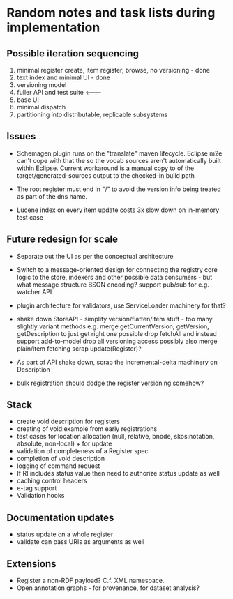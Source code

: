 # Random notes and task lists during implementation

## Possible iteration sequencing

   1. minimal register create, item register, browse, no versioning - done
   1. text index and minimal UI - done
   1. versioning model
   1. fuller API and test suite <---
   1. base UI
   1. minimal dispatch
   1. partitioning into distributable, replicable subsystems

## Issues

   * Schemagen plugin runs on the "translate" maven lifecycle. Eclipse m2e can't cope with that the so the vocab sources aren't automatically built within Eclipse. Current workaround is a manual copy to of the target/generated-sources output to the checked-in build path

   * The root register must end in "/" to avoid the version info being treated as part of the dns name.
   
   * Lucene index on every item update costs 3x slow down on in-memory test case

## Future redesign for scale

   * Separate out the UI as per the conceptual architecture
   * Switch to a message-oriented design for connecting the registry core logic to the store, indexers and other possible data consumers - but what message structure BSON encoding?
     support pub/sub for e.g. watcher API
   * plugin architecture for validators, use ServiceLoader machinery for that?

   * shake down StoreAPI - simplify version/flatten/item stuff - too many slightly variant methods
     e.g. merge getCurrentVersion, getVersion, getDescription to just get right one
     possible drop fetchAll and instead support add-to-model
     drop all versioning access
     possibly also merge plain/item fetching
     scrap update(Register)?
   * As part of API shake down, scrap the incremental-delta machinery on Description

   * bulk registration should dodge the register versioning somehow?

## Stack

   * create void description for registers
   * creating of void:example from early registrations
   * test cases for location allocation (null, relative, bnode, skos:notation, absolute, non-local) + for update
   * validation of completeness of a Register spec
   * completion of void description
   * logging of command request
   * If RI includes status value then need to authorize status update as well
   * caching control headers
   * e-tag support
   * Validation hooks

## Documentation updates

   * status update on a whole register
   * validate can pass URIs as arguments as well
   
## Extensions

   * Register a non-RDF payload?  C.f. XML namespace.
   * Open annotation graphs - for provenance, for dataset analysis?